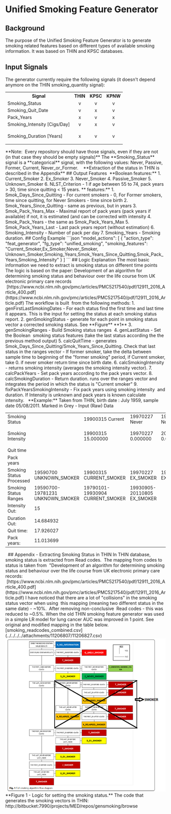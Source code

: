 # Unified Smoking Feature Generator
## Background
The purpose of the Unified Smoking Feature Generator is to generate smoking related features based on different types of available smoking information.
It was based on THIN and KPSC databases.
## Input Signals
The generator currently require the following signals (it doesn't depend anymore on the THIN smoking_quantity signal):
<table><tbody>
<tr>
<th>Signal</th>
<th>THIN</th>
<th>KPSC</th>
<th>KPNW</th>
</tr>
<tr>
<td>Smoking_Status</td>
<td style="text-align: center;">v</td>
<td style="text-align: center;">v</td>
<td style="text-align: center;">v</td>
</tr>
<tr>
<td>Smoking_Quit_Date</td>
<td style="text-align: center;">v</td>
<td style="text-align: center;">x</td>
<td style="text-align: center;">v</td>
</tr>
<tr>
<td>Pack_Years</td>
<td style="text-align: center;">x</td>
<td style="text-align: center;">v</td>
<td style="text-align: center;">x</td>
</tr>
<tr>
<td>Smoking_Intensity [Cigs/Day]</td>
<td style="text-align: center;">v</td>
<td style="text-align: center;">x</td>
<td style="text-align: center;">v</td>
</tr>
<tr>
<td><p>Smoking_Duration <span> [Years]</span></p></td>
<td style="text-align: center;">x</td>
<td style="text-align: center;">v</td>
<td style="text-align: center;">v</td>
</tr>
</tbody></table>
**Note:  Every repository should have those signals, even if they are not  (in that case they should be empty signals)**
The **Smoking_Status** signal is a **categorical** signal, with the following values: Never, Passive, Former, Current, Never_or_Former. 
 
**Extraction of the status in THIN is described in the Appendix**
## Output Features 
**Boolean features:**
1. Current_Smoker
2. Ex_Smoker
3. Never_Smoker
4. Passive_Smoker
5. Unknown_Smoker
6. NLST_Criterion - 1 if age between 55 to 74, pack years > 30, time since quitting < 15 years.
** features:**
1. Smok_Days_Since_Quitting - For current smokers - 0, For Former smokers, time since quitting, for Never Smokers - time since birth
2. Smok_Years_Since_Quitting - same as previous, but in years
3. Smok_Pack_Years_Max - Maximal report of pack years (pack years if available) if not, it is estimated (and can be corrected with intensity
4. Smok_Pack_Years - the same as Smok_Pack_Years_Max
5. Smok_Pack_Years_Last - Last pack years report (without estimation)
6. Smoking_Intensity - Number of pack per day
7. Smoking_Years - Smoking duration.
## Config Example
```json
"model_actions": [
    {
      "action_type": "feat_generator",
      "fg_type": "unified_smoking",
      "smoking_features": "Current_Smoker,Ex_Smoker,Never_Smoker, Unknown_Smoker,Smoking_Years,Smok_Years_Since_Quitting,Smok_Pack_Years,Smoking_Intensity"
    }
  ]
```
## Logic Explanation
The most basic information we need to extract is smoking status on different time points
The logic is based on the paper: Development of an algorithm for determining smoking status and behaviour over the life course from UK electronic primary care records
 [https://www.ncbi.nlm.nih.gov/pmc/articles/PMC5217540/pdf/12911_2016_Article_400.pdf](https://www.ncbi.nlm.nih.gov/pmc/articles/PMC5217540/pdf/12911_2016_Article.pdf)
The workflow is built  from the following methods:
1. genFirstLastSmokingDates - For each status find the first time and last time it appears. This is the input for setting the status at each smoking status report.
2. genSmokingStatus - generate for each point in smoking status vector a corrected smoking status. See **Figure** **1**
3. genSmokingRanges - Build Smoking status ranges 
4. genLastStatus - Set the Boolean  smoking status features (take the last status according the the previous method output)
5. calcQuitTime - generates Smok_Days_Since_Quitting/Smok_Years_Since_Quitting. Check that last status in the ranges vector - If former smoker, take the delta between sample time to beginning of the "former smoking" period, if Current smoker, take 0. if never smoker return time since birth date.
6. calcSmokingIntensity - returns smoking intensity (averages the smoking intensity vector).
7. calcPackYears - Set pack years according to the pack years vector.
8. calcSmokingDuration - Return duration. runs over the ranges vector and integrates the period in which the status is "Current smoker"
9. fixPackYearsSmokingIntensity - Fix pack years using smoking intensity  and duration. If Intensity is unknown and pack years is known calculate intensity.
 
**Example:**
Taken from THIN, birth date : July 1959, sample date 05/08/2011.
Marked in Grey - Input (Raw) Data
<table><tbody>
<tr>
<td class="highlight-grey confluenceTd" data-highlight-colour="grey">Smoking Status</td>
<td class="highlight-grey confluenceTd" data-highlight-colour="grey"> </td>
<td class="highlight-grey confluenceTd" data-highlight-colour="grey">19900315 Current</td>
<td class="highlight-grey confluenceTd" data-highlight-colour="grey">19970227 Never</td>
<td class="highlight-grey confluenceTd" data-highlight-colour="grey">19970227 Never_or_Former</td>
<td class="highlight-grey confluenceTd" data-highlight-colour="grey">20060824 Never</td>
</tr>
<tr>
<td class="highlight-grey confluenceTd" data-highlight-colour="grey">Smoking Intensity</td>
<td class="highlight-grey confluenceTd" data-highlight-colour="grey"><p> </p></td>
<td class="highlight-grey confluenceTd" data-highlight-colour="grey"><p>19900315 15.000000</p></td>
<td class="highlight-grey confluenceTd" data-highlight-colour="grey">19970227 0.000000</td>
<td class="highlight-grey confluenceTd" data-highlight-colour="grey">20060824 0.000000</td>
<td class="highlight-grey confluenceTd" data-highlight-colour="grey">20060824 0.000000</td>
</tr>
<tr>
<td class="highlight-grey confluenceTd" data-highlight-colour="grey"><span>Quit time </span></td>
<td class="highlight-grey confluenceTd" data-highlight-colour="grey"> </td>
<td class="highlight-grey confluenceTd" data-highlight-colour="grey"> </td>
<td class="highlight-grey confluenceTd" data-highlight-colour="grey"> </td>
<td class="highlight-grey confluenceTd" data-highlight-colour="grey"> </td>
<td class="highlight-grey confluenceTd" data-highlight-colour="grey"> </td>
</tr>
<tr>
<td class="highlight-grey confluenceTd" data-highlight-colour="grey"><span>Pack years</span></td>
<td class="highlight-grey confluenceTd" data-highlight-colour="grey"> </td>
<td class="highlight-grey confluenceTd" data-highlight-colour="grey"> </td>
<td class="highlight-grey confluenceTd" data-highlight-colour="grey"> </td>
<td class="highlight-grey confluenceTd" data-highlight-colour="grey"> </td>
<td class="highlight-grey confluenceTd" data-highlight-colour="grey"> </td>
</tr>
<tr>
<td>Smoking Status Processed</td>
<td>19590700 UNKNOWN_SMOKER</td>
<td>19900315 CURRENT_SMOKER</td>
<td>19970227 EX_SMOKER</td>
<td>19970227 EX_SMOKER</td>
<td>20060824 EX_SMOKER</td>
</tr>
<tr>
<td>Smoking Status Ranges</td>
<td>19590700-19781231 UNKNOWN_SMOKER</td>
<td>19790101-19930904 CURRENT_SMOKER</td>
<td>19930905-20110805 EX_SMOKER</td>
<td> </td>
<td> </td>
</tr>
<tr>
<td>Intensity Out:</td>
<td>15</td>
<td> </td>
<td> </td>
<td> </td>
<td> </td>
</tr>
<tr>
<td>Duration Out:</td>
<td>14.684932</td>
<td> </td>
<td> </td>
<td> </td>
<td> </td>
</tr>
<tr>
<td>Quit time:</td>
<td>17.926027</td>
<td> </td>
<td> </td>
<td> </td>
<td> </td>
</tr>
<tr>
<td>Pack years:</td>
<td>11.013699</td>
<td> </td>
<td> </td>
<td> </td>
<td> </td>
</tr>
</tbody></table>
 
## Appendix - Extracting Smoking Status in THIN
In THIN database, smoking status is extracted from Read codes. 
The mapping from codes to status is taken from  "Development of an algorithm for determining smoking status and behaviour over the life course from UK electronic primary care records:
 [https://www.ncbi.nlm.nih.gov/pmc/articles/PMC5217540/pdf/12911_2016_Article_400.pdf](https://www.ncbi.nlm.nih.gov/pmc/articles/PMC5217540/pdf/12911_2016_Article.pdf)
I have noticed that there are a lot of "collisions" in the smoking status vector when using  this mapping (meaning two different status in the same date) - ~10%. 
After removing non-conclusive  Read codes - this was reduced to ~0.5%.
When the old THIN smoking feature generator was used in a simple LR model for lung cancer AUC was improved in 1 point.
See original and modified mapping in the table below. 
[smoking_readcodes_combined.csv](../../../../attachments/11206807/11206827.csv)
 
<img src="../../../../attachments/11206807/11206834.png"/>
**Figure 1 - Logic for setting the smoking status.**
The code that generates the smoking vectors in THIN:
http://bitbucket:7990/projects/MED/repos/gensmoking/browse
 
 
